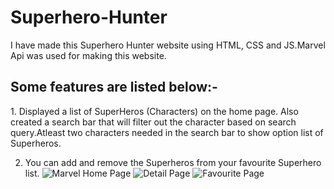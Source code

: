 # Superhero-Hunter
I have made this Superhero Hunter website using HTML, CSS and JS.Marvel Api was used for making this website.
<h2>Some features are listed below:-</h2>
1. Displayed a list of SuperHeros (Characters) on the home page. Also created a search bar that will filter out the character based on search query.Atleast two characters needed in the search bar to show option list of Superheros.

2. You can add and remove the Superheros from your favourite Superhero list.
![Marvel Home Page](https://user-images.githubusercontent.com/115341990/219410102-79082cae-bcf0-4cbf-b5b4-62cde18b6cf1.png)
![Detail Page](https://user-images.githubusercontent.com/115341990/219410117-ec223201-f2b8-4c97-9699-975ed4152e43.png)
![Favourite Page](https://user-images.githubusercontent.com/115341990/219410141-3c819dd6-3a18-4383-b0f0-de5e9037109f.png)
